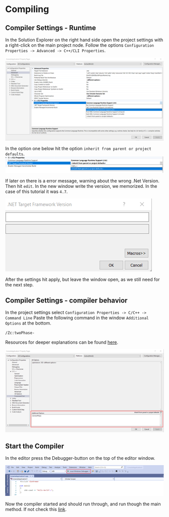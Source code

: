 # Compiling

## Compiler Settings - Runtime

In the Solution Explorer on the right hand side open the project settings with a right-click on the main project node.
Follow the options ``Configuration Properties -> Advanced -> C++/CLI Properties``.

![](screenshots/vs_editor_project_settings_clr_runtime.png)

In the option one below hit the option ``inherit from parent or project defaults``.
![](screenshots/vs_editor_project_settings_Net_edit.png)

If later on there is a error message, warning about the wrong .Net Version. Then hit ``edit``.
In the new window write the version, we memorized. In the case of this tutorial it was ``4.7``.

![](screenshots/vs_editor_project_settings_Net_change_manual.png)

After the settings hit apply, but leave the window open, as we still need for the next step.

## Compiler Settings - compiler behavior

In the project settings select ``Configuration Properties -> C/C++ -> Command Line``
Paste the following command in the window ``Additional Options`` at the bottom.
````
/Zc:twoPhase-
````
Resources for deeper explanations can be found [here](https://docs.microsoft.com/en-us/cpp/build/reference/zc-twophase?view=vs-2019).

![](improved_screenshots/vs_editor_project_settings_c++_cli_twoPhase.png)

## Start the Compiler
In the editor press the Debugger-button on the top of the editor window.

![](improved_screenshots/vs_editor_start_compiling.png)

Now the compiler started and should run through, and run though the main method. If not check this [link](common_warnings.md).
